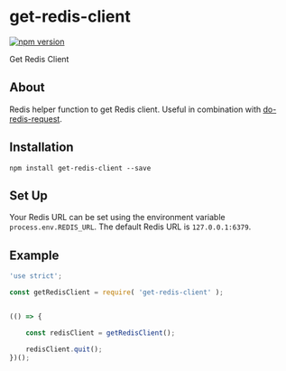 # get-redis-client

[![npm version](https://badge.fury.io/js/get-redis-client.svg)](https://badge.fury.io/js/get-redis-client)

Get Redis Client


## About

Redis helper function to get Redis client. Useful in combination with [do-redis-request](https://github.com/bitcoin-api/do-redis-request).


## Installation
```
npm install get-redis-client --save
```


## Set Up
Your Redis URL can be set using the environment variable `process.env.REDIS_URL`. The default Redis URL is `127.0.0.1:6379`.


## Example

```.js
'use strict';

const getRedisClient = require( 'get-redis-client' );


(() => {

    const redisClient = getRedisClient();

    redisClient.quit();
})();
```